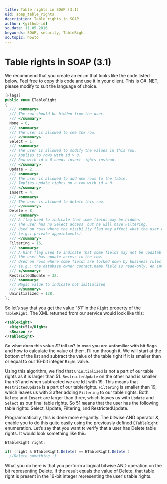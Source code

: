 ```yaml
---
title: Table rights in SOAP (3.1)
uid: soap_table_rights
description: Table rights in SOAP
author: {github-id}
so.date: 11.05.2016
keywords: SOAP, security, TableRight
so.topic: howto
---
```


# Table rights in SOAP (3.1)

We recommend that you create an enum that looks like the code listed below. Feel free to copy this code and use it in your client. This is C# .NET, please modify to suit the language of choice.

```csharp
[Flags]
public enum ETableRight
{
  /// <summary>
  /// The row should be hidden from the user.
  /// </summary>
  None = 0,
  /// <summary>
  /// The user is allowed to see the row.
  /// </summary>
  Select = 1,
  /// <summary>
  /// The user is allowed to modify the values in this row.
  /// Applies to rows with id > 0.
  /// Row with id = 0 needs insert rights instead.
  /// </summary>
  Update = 2,
  /// <summary>
  /// The user is allowed to add new rows to the table.
  /// Implies update rights on a row with id = 0.
  /// </summary>
  Insert = 4,
  /// <summary>
  /// The user is allowed to delete this row.
  /// </summary>
  Delete = 8,
  /// <summary>
  /// A flag used to indicate that some fields may be hidden.
  /// The user has no Select access, but he will have Filtering.
  /// Used on rows where the visibility flag may affect what the user can see
  /// (e.g.: private appointments).
  /// </summary>
  Filtering = 16,
  /// <summary>
  /// A hint flag used to indicate that some fields may not be updatable, even though
  /// the user has update access to the row.
  /// Used on rows where some fields are locked down by business rules or integrity constraints.
  /// (e.g.: the database owner contact.name field is read-only. An invitation's contact id is read-only)
  /// </summary>
  RestrictedUpdate = 32,
  /// <summary>
  /// Magic value to indicate not initialized
  /// </summary>
  Uninitialized = 128,
};
```

So let’s say that you get the value "51" in the `Right` property of the `TableRight`. The XML returned from our service would look like this:

```XML
<TableRight>
  <Right>51</Right>
  <Reason />
</TableRight>
```

So what does this value *51* tell us? In case you are unfamiliar with bit flags and how to calculate the value of them, I’ll run through it. We will start at the bottom of the list and subtract the value of the table right if it is smaller than or equal to our 16-bit integer `Right` value.

Using this algorithm, we find that `Uninitialized` is not a part of our table rights as it is larger than 51. `RestrictedUpdate` on the other hand is smaller than 51 and when subtracted we are left with 19. This means that `RestrictedUpdate` is a part of our table rights. `Filtering` is smaller than 19, which leaves us with 3 after adding `Filtering` to our table rights. Both `Delete` and `Insert` are larger than three, which leaves us with `Update` and `Select` as our final table rights. So 51 means that the user has the following table rights: Select, Update, Filtering, and RestrictedUpdate.

Programmatically, this is done more elegantly. The bitwise AND operator *&*, enable you to do this quite easily using the previously defined `ETableRight` enumeration. Let’s say that you want to verify that a user has Delete table rights. It would look something like this:

```csharp
ETableRight right;

if( (right & ETableRight.Delete) == ETableRight.Delete )
  //Delete something :)
```

What you do here is that you perform a logical bitwise AND operation on the bit representing Delete. If the result equals the value of Delete, that table right is present in the 16-bit integer representing the user's table rights.
